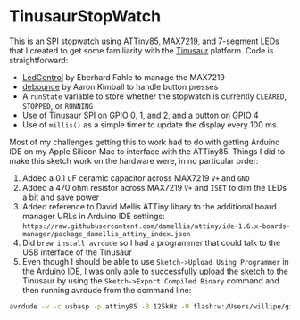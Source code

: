 # TinusaurStopWatch
This is an SPI stopwatch using ATTiny85, MAX7219, and 7-segment LEDs that I created to get some familiarity with the [Tinusaur](https://tinusaur.org/) platform.  Code is straightforward:

* [LedControl](https://wayoda.github.io/LedControl/) by Eberhard Fahle to manage the MAX7219
* [debounce](https://github.com/kimballa/button-debounce) by Aaron Kimball to handle button presses
* A `runState` variable to store whether the stopwatch is currently `CLEARED`, `STOPPED`, or `RUNNING`
* Use of Tinusaur SPI on GPIO 0, 1, and 2, and a button on GPIO 4
* Use of `millis()` as a simple timer to update the display every 100 ms.

Most of my challenges getting this to work had to do with getting Arduino IDE on my Apple Silicon Mac to interface with the ATTiny85.  Things I did to make this sketch work on the hardware were, in no particular order:

1. Added a 0.1 uF ceramic capacitor across MAX7219 `V+` and `GND`
2. Added a 470 ohm resistor across MAX7219 `V+` and `ISET` to dim the LEDs a bit and save power
3. Added reference to David Mellis ATTiny libary to the additional board manager URLs in Arduino IDE settings: `https://raw.githubusercontent.com/damellis/attiny/ide-1.6.x-boards-manager/package_damellis_attiny_index.json`
4. Did `brew install avrdude` so I had a programmer that could talk to the USB interface of the Tinusaur
5. Even though I should be able to use `Sketch->Upload Using Programmer` in the Arduino IDE, I was only able to successfully upload the sketch to the Tinusaur by using the `Sketch->Export Compiled Binary` command and then running avrdude from the command line:

```zsh
avrdude -v -c usbasp -p attiny85 -B 125kHz -U flash:w:/Users/willipe/github/TinusaurStopWatch/build/attiny.avr.ATtinyX5/TinusaurStopWatch.ino.hex:i
```

